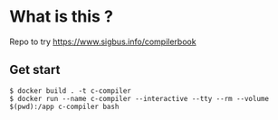 # What is this ?

Repo to try https://www.sigbus.info/compilerbook

## Get start

```
$ docker build . -t c-compiler
$ docker run --name c-compiler --interactive --tty --rm --volume $(pwd):/app c-compiler bash
```
